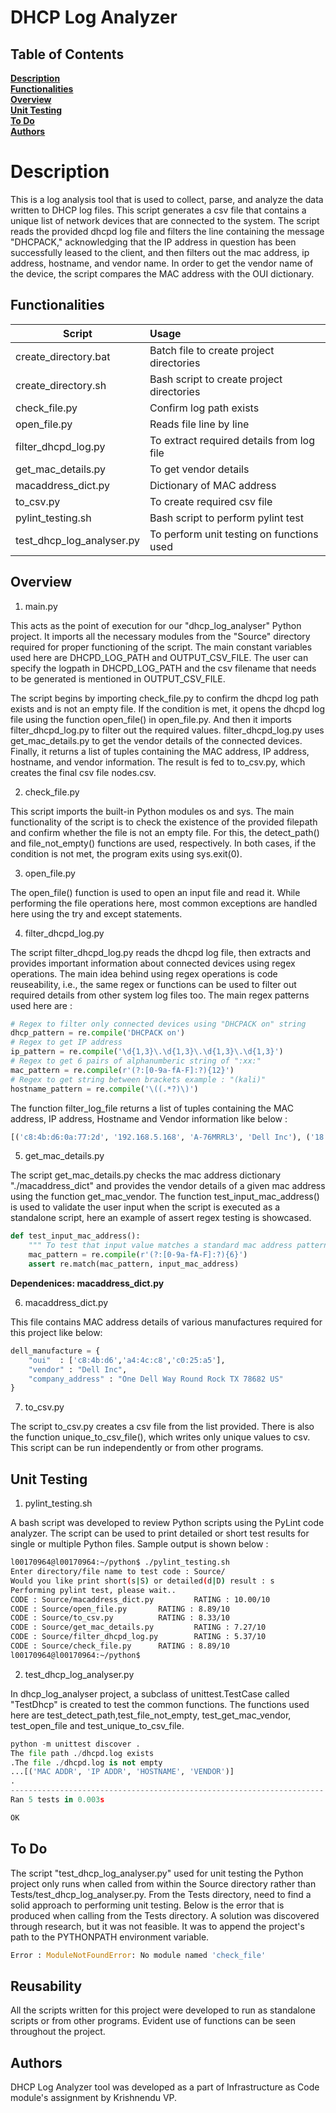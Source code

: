# DHCP Log Analyzer

## Table of Contents

**[Description](#description)**<br>
**[Functionalities](#functionalities)**<br>
**[Overview](#overview)**<br>
**[Unit Testing](#unit-testing)**<br>
**[To Do](#to-do)**<br>
**[Authors](#authors)**<br>

# Description

This is a log analysis tool that is used to collect, parse, and analyze the data written to DHCP log files. This script generates a csv file that contains a unique list of network devices that are connected to the system. The script reads the provided dhcpd log file and filters the line containing the message "DHCPACK," acknowledging that the IP address in question has been successfully leased to the client, and then filters out the mac address, ip address, hostname, and vendor name. In order to get the vendor name of the device, the script compares the MAC address with the OUI dictionary.

## Functionalities

| Script   |      Usage      | 
|----------| :---------------|
| create_directory.bat | Batch file to create project directories   | 
| create_directory.sh | Bash script to create project directories   | 
| check_file.py |  Confirm log path exists |
| open_file.py |  Reads file line by line   | 
| filter_dhcpd_log.py | To extract required details from log file| 
| get_mac_details.py | To get vendor details| 
| macaddress_dict.py |  Dictionary of MAC address |
| to_csv.py | To create required csv file | 
| pylint_testing.sh  | Bash script to perform pylint test| 
| test_dhcp_log_analyser.py | To perform unit testing on functions used  | 
  
## Overview

1. main.py

This acts as the point of execution for our "dhcp_log_analyser" Python project. It imports all the necessary modules from the "Source" directory required for proper functioning of the script. The main constant variables used here are DHCPD_LOG_PATH and OUTPUT_CSV_FILE. The user can specify the logpath in DHCPD_LOG_PATH and the csv filename that needs to be generated is mentioned in OUTPUT_CSV_FILE.

The script begins by importing check_file.py to confirm the dhcpd log path exists and is not an empty file. If the condition is met, it opens the dhcpd log file using the function open_file() in open_file.py. And then it imports filter_dhcpd_log.py to filter out the required values. filter_dhcpd_log.py uses get_mac_details.py to get the vendor details of the connected devices. Finally, it returns a list of tuples containing the MAC address, IP address, hostname, and vendor information. The result is fed to to_csv.py, which creates the final csv file nodes.csv.

2. check_file.py

This script imports the built-in Python modules os and sys. The main functionality of the script is to check the existence of the provided filepath and confirm whether the file is not an empty file. For this, the detect_path() and file_not_empty() functions are used, respectively. In both cases, if the condition is not met, the program exits using sys.exit(0).

3. open_file.py

The open_file() function is used to open an input file and read it. While performing the file operations here, most common exceptions are handled here using the try and except statements.

4. filter_dhcpd_log.py

The script filter_dhcpd_log.py reads the dhcpd log file, then extracts and provides important information about connected devices using regex operations. The main idea behind using regex operations is code reuseability, i.e., the same regex or functions can be used to filter out required details from other system log files too. The main regex patterns used here are :

```python
# Regex to filter only connected devices using "DHCPACK on" string
dhcp_pattern = re.compile('DHCPACK on')
# Regex to get IP address
ip_pattern = re.compile('\d{1,3}\.\d{1,3}\.\d{1,3}\.\d{1,3}')
# Regex to get 6 pairs of alphanumberic string of ":xx:"
mac_pattern = re.compile(r'(?:[0-9a-fA-F]:?){12}')
# Regex to get string between brackets example : "(kali)"
hostname_pattern = re.compile('\((.*?)\)')
``` 

The function filter_log_file returns a list of tuples containing the MAC address, IP address, Hostname and Vendor information like below :

```python
[('c8:4b:d6:0a:77:2d', '192.168.5.168', 'A-76MRRL3', 'Dell Inc'), ('18:68:cb:45:1a:ae', '192.168.12.102', 'NO_HOSTNAME', 'Hangzhou Hikvision'), ('b8:27:eb:b4:81:6d', '192.168.5.172', 'kali', 'Raspberry Pi Foundation')]
``` 

5. get_mac_details.py

The script get_mac_details.py checks the mac address dictionary "./macaddress_dict" and provides the vendor details of a given mac address using the function get_mac_vendor. The function test_input_mac_address() is used to validate the user input when the script is executed as a standalone script, here an example of assert regex testing is showcased.

```python
def test_input_mac_address():
    """ To test that input value matches a standard mac address pattern"""
    mac_pattern = re.compile(r'(?:[0-9a-fA-F]:?){6}')
    assert re.match(mac_pattern, input_mac_address)
```

<b>Dependenices: macaddress_dict.py</b>

6. macaddress_dict.py

This file contains MAC address details of various manufactures required for this project like below:

```python
dell_manufacture = {
    "oui"  : ['c8:4b:d6','a4:4c:c8','c0:25:a5'],
    "vendor" : "Dell Inc",
    "company_address" : "One Dell Way Round Rock TX 78682 US"
}
``` 

7. to_csv.py

The script to_csv.py creates a csv file from the list provided. There is also the function unique_to_csv_file(), which writes only unique values to csv. This script can be run independently or from other programs. 

## Unit Testing

1. pylint_testing.sh

A bash script was developed to review Python scripts using the PyLint code analyzer. The script can be used to print detailed or short test results for single or multiple Python files. Sample output is shown below :

```bash
l00170964@l00170964:~/python$ ./pylint_testing.sh
Enter directory/file name to test code : Source/
Would you like print short(s|S) or detailed(d|D) result : s
Performing pylint test, please wait..
CODE : Source/macaddress_dict.py         RATING : 10.00/10
CODE : Source/open_file.py       RATING : 8.89/10
CODE : Source/to_csv.py          RATING : 8.33/10
CODE : Source/get_mac_details.py         RATING : 7.27/10
CODE : Source/filter_dhcpd_log.py        RATING : 5.37/10
CODE : Source/check_file.py      RATING : 8.89/10
l00170964@l00170964:~/python$
``` 
2. test_dhcp_log_analyser.py

In dhcp_log_analyser project, a subclass of unittest.TestCase called "TestDhcp" is created to test the common functions. The functions used here are test_detect_path,test_file_not_empty, test_get_mac_vendor, test_open_file and test_unique_to_csv_file.

```python
python -m unittest discover .
The file path ./dhcpd.log exists 
.The file ./dhcpd.log is not empty
...[('MAC ADDR', 'IP ADDR', 'HOSTNAME', 'VENDOR')]
.
----------------------------------------------------------------------
Ran 5 tests in 0.003s

OK
``` 

## To Do

The script "test_dhcp_log_analyser.py" used for unit testing the Python project only runs when called from within the Source directory rather than Tests/test_dhcp_log_analyser.py. From the Tests directory, need to find a solid approach to performing unit testing. Below is the error that is produced when calling from the Tests directory. A solution was discovered through research, but it was not feasible. It was to append the project's path to the PYTHONPATH environment variable.

```python
Error : ModuleNotFoundError: No module named 'check_file'
```

## Reusability

All the scripts written for this project were developed to run as standalone scripts or from other programs. Evident use of functions can be seen throughout the project.

## Authors

DHCP Log Analyzer tool was developed as a part of Infrastructure as Code module's assignment by Krishnendu VP.
